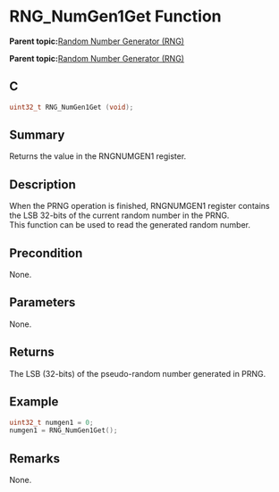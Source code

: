 # RNG\_NumGen1Get Function

**Parent topic:**[Random Number Generator \(RNG\)](GUID-BA368FE6-8615-4C2E-A9D5-39DF808D9FEF.md)

**Parent topic:**[Random Number Generator \(RNG\)](GUID-A3112C88-7C07-437B-B8E0-6EACE6B7C467.md)

## C

```c
uint32_t RNG_NumGen1Get (void);
```

## Summary

Returns the value in the RNGNUMGEN1 register.

## Description

When the PRNG operation is finished, RNGNUMGEN1 register contains<br />the LSB 32-bits of the current random number in the PRNG.<br />This function can be used to read the generated random number.

## Precondition

None.

## Parameters

None.

## Returns

The LSB \(32-bits\) of the pseudo-random number generated in PRNG.

## Example

```c
uint32_t numgen1 = 0;
numgen1 = RNG_NumGen1Get();
```

## Remarks

None.

